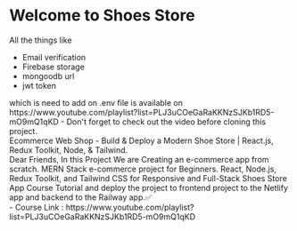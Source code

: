 # Welcome to Shoes Store
All the things like
- Email verification
- Firebase storage
- mongoodb url
- jwt token
<div></div>
which is need to add on .env file is available on https://www.youtube.com/playlist?list=PLJ3uCOeGaRaKKNzSJKb1RD5-mO9mQ1qKD 
- Don't forget to check out the video before cloning this project.
<div></div>
Ecommerce Web Shop - Build & Deploy a Modern Shoe Store | React.js, Redux Toolkit, Node, & Tailwind.
<div></div>
Dear Friends, In this Project We are Creating an e-commerce app from scratch. MERN Stack e-commerce project for Beginners. React, Node.js, Redux Toolkit, and Tailwind CSS for Responsive and  Full-Stack Shoes Store App Course Tutorial and deploy the project to frontend project to the Netlify app and backend to the Railway app.✅
<div></div>
- Course Link : https://www.youtube.com/playlist?list=PLJ3uCOeGaRaKKNzSJKb1RD5-mO9mQ1qKD
